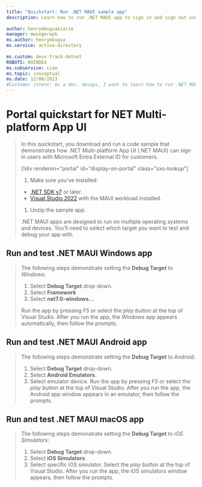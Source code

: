```yaml
---
title: "Quickstart: Run .NET MAUI sample app"
description: Learn how to run .NET MAUI app to sign in and sign out users with Microsoft Entra External ID for customers tenant
 
author: henrymbuguakiarie
manager: mwongerapk
ms.author: henrymbugua
ms.service: active-directory
 
ms.custom: devx-track-dotnet
ROBOTS: NOINDEX
ms.subservice: ciam
ms.topic: conceptual
ms.date: 12/08/2023
#Customer intent: As a dev, devops, I want to learn how to run .NET MAUI app to sign in and sign out users with Microsoft Entra External ID for customers tenant
---
```


# Portal quickstart for NET Multi-platform App UI

> In this quickstart, you download and run a code sample that demonstrates how .NET Multi-platform App UI (.NET MAUI) can sign in users with Microsoft Entra External ID for customers.
>
> [!div renderon="portal" id="display-on-portal" class="sxs-lookup"]
>1. Make sure you've installed:
>
> - [.NET SDK v7](https://dotnet.microsoft.com/download/dotnet/7.0) or later.
> - [Visual Studio 2022](https://aka.ms/vsdownloads) with the MAUI workload installed.
>
> 1. Unzip the sample app.
>
> .NET MAUI apps are designed to run on multiple operating systems and devices. You'll need to select which target you want to test and debug your app with.

## Run and test .NET MAUI Windows app

> The following steps demonstrate setting the **Debug Target** to _Windows_:
>
> 1. Select **Debug Target** drop-down.
> 1. Select **Framework**
> 1. Select **net7.0-windows...**
>
> Run the app by pressing _F5_ or select the _play button_ at the top of Visual Studio.
> After you run the app, the Windows app  appears automatically, then follow the prompts.

## Run and test .NET MAUI Android app

> The following steps demonstrate setting the **Debug Target** to Android:
>
> 1. Select **Debug Target** drop-down.
> 1. Select **Android Emulators**.
> 1. Select emulator device.
> Run the app by pressing _F5_ or select the _play button_ at the top of Visual Studio.
> After you run the app, the Android app window appears in an emulator, then follow the prompts.

## Run and test .NET MAUI macOS app

> The following steps demonstrate setting the **Debug Target** to _iOS Simulators_:
>
> 1. Select **Debug Target** drop-down.
> 1. Select **iOS Simulators**.
> 1. Select specific iOS simulator.
> Select the _play button_ at the top of Visual Studio.
> After you run the app, the iOS simulators window appears, then follow the prompts.
